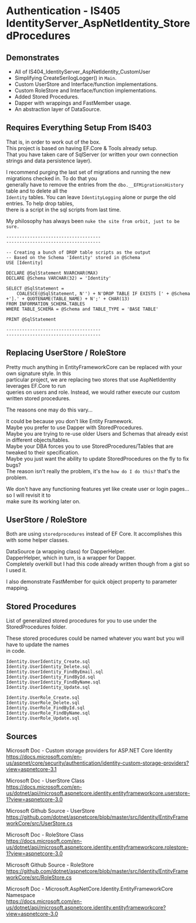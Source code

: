 # Authentication - IS405 IdentityServer_AspNetIdentity_StoredProcedures

## Demonstrates

 * All of IS404_IdentityServer_AspNetIdentity_CustomUser  
 * Simplifying CreateSerilogLogger() in `Main`.
 * Custom UserStore and Interface/function implementations.
 * Custom RoleStore and Interface/function implementations.
 * Added Stored Procedures.
 * Dapper with wrappings and FastMember usage.
 * An abstraction layer of DataSource.

## Requires Everything Setup From IS403
That is, in order to work out of the box.  
This project is based on having EF.Core & Tools already setup.  
That you have taken care of SqlServer (or written your own connection strings and data persistence layer).  

I recommend purging the last set of migrations and running the new migrations checked in. To do that you  
generally have to remove the entries from the `dbo.__EFMigrationsHistory` table and to delete all the  
`Identity` tables. You can leave `IdentityLogging` alone or purge the old entries. To help drop tables,  
there is a script in the sql scripts from last time.   

My philosophy has always been `nuke the site from orbit, just to be sure.`  

```tsql
------------------------------------
------------------------------------

-- Creating a bunch of DROP table scripts as the output
-- Based on the Schema 'Identity' stored in @Schema
USE [Identity]

DECLARE @SqlStatement NVARCHAR(MAX)
DECLARE @Schema VARCHAR(32) = 'Identity'

SELECT @SqlStatement = 
    COALESCE(@SqlStatement, N'') + N'DROP TABLE IF EXISTS [' + @Schema +'].' + QUOTENAME(TABLE_NAME) + N';' + CHAR(13)
FROM INFORMATION_SCHEMA.TABLES
WHERE TABLE_SCHEMA = @Schema and TABLE_TYPE = 'BASE TABLE'

PRINT @SqlStatement

------------------------------------
------------------------------------
```

## Replacing UserStore / RoleStore
Pretty much anything in EntityFrameworkCore can be replaced with your own signature style. In this  
particular project, we are replacing two stores that use AspNetIdentity leverages EF.Core to run  
queries on users and role. Instead, we would rather execute our custom written stored procedures.  

The reasons one may do this vary...  

It could be because you don't like Entity Framework.  
Maybe you prefer to use Dapper with StoredProcedures.  
Maybe you are trying to re-use older Users and Schemas that already exist in different objects/tables.  
Maybe your DBA forces you to use StoredProcedures/Tables that are tweaked to their specification.  
Maybe you just want the ability to update StoredProcedures on the fly to fix bugs?  
The reason isn't really the problem, it's the `how do I do this?` that's the problem.  

We don't have any functioning features yet like create user or login pages... so I will revisit it to  
make sure its working later on.  

## UserStore / RoleStore
Both are using `storedprocedures` instead of EF Core. It accomplishes this with some helper classes.  

DataSource (a wrapping class) for DapperHelper.  
DapperHelper, which in turn, is a wrapper for Dapper.  
Completely overkill but I had this code already written though from a gist so I used it.  

I also demonstrate FastMember for quick object property to parameter mapping.  

## Stored Procedures

List of generalized stored procedures for you to use under the StoredProcedures folder.  

These stored procedures could be named whatever you want but you will have to update the names  
in code.  

```
Identity.UserIdentity_Create.sql
Identity.UserIdentity_Delete.sql
Identity.UserIdentity_FindByEmail.sql
Identity.UserIdentity_FindById.sql
Identity.UserIdentity_FindByName.sql
Identity.UserIdentity_Update.sql

Identity.UserRole_Create.sql
Identity.UserRole_Delete.sql
Identity.UserRole_FindById.sql
Identity.UserRole_FindByName.sql
Identity.UserRole_Update.sql
```

## Sources

Microsoft Doc - Custom storage providers for ASP.NET Core Identity  
https://docs.microsoft.com/en-us/aspnet/core/security/authentication/identity-custom-storage-providers?view=aspnetcore-3.1  

Microsoft Doc - UserStore<TUser> Class  
https://docs.microsoft.com/en-us/dotnet/api/microsoft.aspnetcore.identity.entityframeworkcore.userstore-1?view=aspnetcore-3.0  

Microsoft Github Source - UserStore  
https://github.com/dotnet/aspnetcore/blob/master/src/Identity/EntityFrameworkCore/src/UserStore.cs  

Microsoft Doc - RoleStore<TRole> Class  
https://docs.microsoft.com/en-us/dotnet/api/microsoft.aspnetcore.identity.entityframeworkcore.rolestore-1?view=aspnetcore-3.0  

Microsoft Github Source - RoleStore  
https://github.com/dotnet/aspnetcore/blob/master/src/Identity/EntityFrameworkCore/src/RoleStore.cs  

Microsoft Doc - Microsoft.AspNetCore.Identity.EntityFrameworkCore Namespace  
https://docs.microsoft.com/en-us/dotnet/api/microsoft.aspnetcore.identity.entityframeworkcore?view=aspnetcore-3.0  